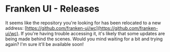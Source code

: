 # Franken UI - Releases

It seems like the repository you're looking for has been relocated to a new address: [https://github.com/franken-ui/wc](https://github.com/franken-ui/wc). If you're having trouble accessing it, it's likely that some updates are being made behind the scenes. Would you mind waiting for a bit and trying again? I'm sure it'll be available soon!
